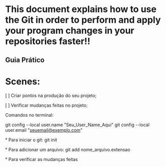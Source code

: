 # This document explains how to use the Git in order to perform and apply your program changes in your repositories faster!!

## Guia Prático ##

# Scenes:

[ ] Criar pontos na produção do seu projeto;

[ ] Verificar mudanças feitas no projeto;

Comandos no terminal:

git config --local user.name "Seu_User_Name_Aqui"
git config --local user.email "seuemail@exemplo.com"

° Para iniciar o git: git init

° Para adicionar um arquivo: git add nome_arquivo.extensao

° Para verificar as mudanças feitas 
